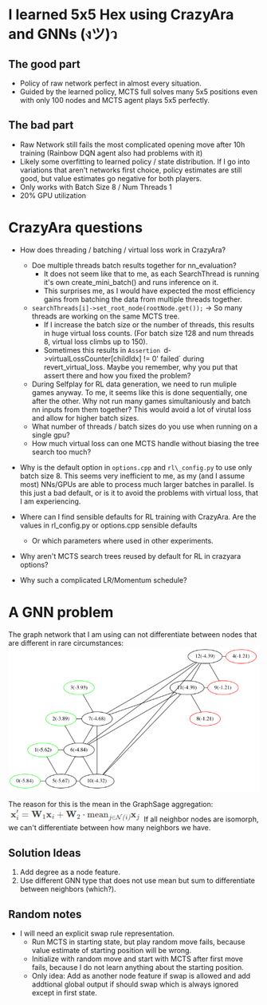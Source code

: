 # I learned 5x5 Hex using CrazyAra and GNNs (งツ)ว
## The good part
+ Policy of raw network perfect in almost every situation.
+ Guided by the learned policy, MCTS full solves many 5x5 positions even with only 100 nodes and MCTS agent plays 5x5 perfectly.
## The bad part
+ Raw Network still fails the most complicated opening move after 10h training (Rainbow DQN agent also had problems with it)
+ Likely some overfitting to learned policy / state distribution. If I go into variations that aren't networks first choice, policy estimates are still good, but value estimates go negative for both players.
+ Only works with Batch Size 8 / Num Threads 1
+ 20% GPU utilization

# CrazyAra questions
+ How does threading / batching / virtual loss work in CrazyAra?
	- Doe multiple threads batch results together for nn\_evaluation?
		* It does not seem like that to me, as each SearchThread is running it's own create_mini_batch() and runs inference on it.
		* This surprises me, as I would have expected the most efficiency gains from batching the data from multiple threads together.
	- `searchThreads[i]->set_root_node(rootNode.get());` -> So many threads are working on the same MCTS tree.
		* If I increase the batch size or the number of threads, this results in huge virtual loss counts. (For batch size 128 and num threads 8, virtual loss climbs up to 150).
		* Sometimes this results in `Assertion `d->virtualLossCounter[childIdx] != 0' failed` during revert_virtual_loss. Maybe you remember, why you put that assert there and how you fixed the problem?
	- During Selfplay for RL data generation, we need to run muliple games anyway. To me, it seems like this is done sequentially, one after the other. Why not run many games simultaniously and batch nn inputs from them together? This would avoid a lot of virutal loss and allow for higher batch sizes. 
	- What number of threads / batch sizes do you use when running on a single gpu?
	- How much virtual loss can one MCTS handle without biasing the tree search too much?

+ Why is the default option in `options.cpp` and `rl\_config.py` to use only batch size 8. This seems very inefficient to me, as my (and I assume most) NNs/GPUs are able to process much larger batches in parallel. Is this just a bad default, or is it to avoid the problems with virtual loss, that I am experiencing.
+ Where can I find sensible defaults for RL training with CrazyAra. Are the values in rl\_config.py or options.cpp sensible defaults
	- Or which parameters where used in other experiments.
+ Why aren't MCTS search trees reused by default for RL in crazyara options?
+ Why such a complicated LR/Momentum schedule?

# A GNN problem
The graph network that I am using can not differentiate between nodes that are different in rare circumstances:  
![problem graph](problem_graph.png)  

The reason for this is the mean in the GraphSage aggregation:
![equation](GraphSage_equation.png)
If all neighbor nodes are isomorph, we can't differentiate between how many neighbors we have.
## Solution Ideas
1. Add degree as a node feature.
2. Use different GNN type that does not use mean but sum to differentiate between neighbors (which?).

## Random notes
+ I will need an explicit swap rule representation.
	- Run MCTS in starting state, but play random move fails, because value estimate of starting position will be wrong.
	- Initialize with random move and start with MCTS after first move fails, because I do not learn anything about the starting position.
	- Only idea: Add as another node feature if swap is allowed and add addtional global output if should swap which is always ignored except in first state.
